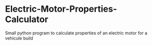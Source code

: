 # Electric-Motor-Properties-Calculator
Small python program to calculate properties of an electric motor for a vehicule build
